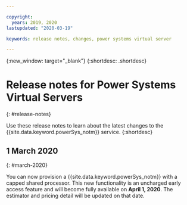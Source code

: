 ```yaml
---

copyright:
  years: 2019, 2020
lastupdated: "2020-03-19"

keywords: release notes, changes, power systems virtual server

---
```


{:new_window: target="_blank"}
{:shortdesc: .shortdesc}

# Release notes for Power Systems Virtual Servers
{: #release-notes}

Use these release notes to learn about the latest changes to the {{site.data.keyword.powerSys_notm}} service.
{:shortdesc}

## 1 March 2020
{: #march-2020}

You can now provision a {{site.data.keyword.powerSys_notm}} with a capped shared processor. This new functionality is an uncharged early access feature and will become fully available on **April 1, 2020**. The estimator and pricing detail will be updated on that date.
